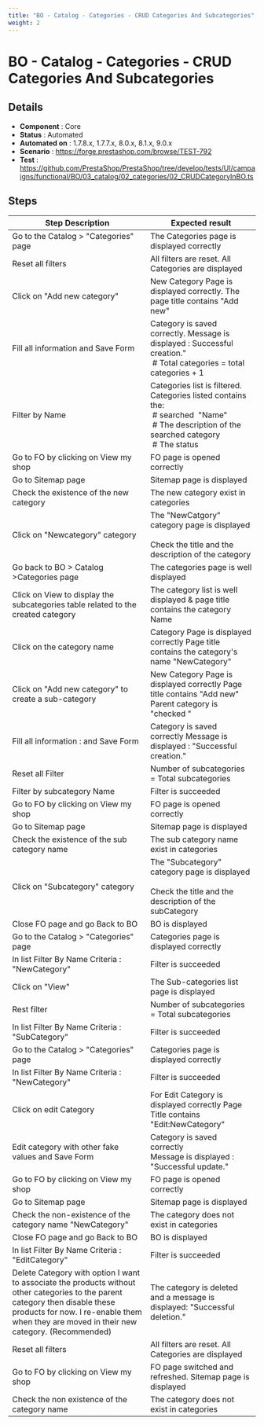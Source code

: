 ```yaml
---
title: "BO - Catalog - Categories - CRUD Categories And Subcategories"
weight: 2
---
```


# BO - Catalog - Categories - CRUD Categories And Subcategories
## Details
* **Component** : Core
* **Status** : Automated
* **Automated on** : 1.7.8.x, 1.7.7.x, 8.0.x, 8.1.x, 9.0.x
* **Scenario** : https://forge.prestashop.com/browse/TEST-792
* **Test** : https://github.com/PrestaShop/PrestaShop/tree/develop/tests/UI/campaigns/functional/BO/03_catalog/02_categories/02_CRUDCategoryInBO.ts

## Steps
| Step Description | Expected result |
| ----- | ----- |
| Go to the Catalog > "Categories" page | The Categories page is displayed correctly |
| Reset all filters | All filters are reset. All Categories are displayed |
| Click on "Add new category" | New Category Page is displayed correctly. The page title contains "Add new" |
| Fill all information and Save Form | Category is saved correctly. Message is displayed : Successful creation."<br> # Total categories = total categories + 1 |
| Filter by Name | Categories list is filtered. Categories listed contains the:<br> # searched  "Name"<br> # The description of the searched category<br> # The status |
| Go to FO by clicking on View my shop | FO page is opened correctly |
| Go to Sitemap page | Sitemap page is displayed |
| Check the existence of the new category | The new category exist in categories |
| Click on "Newcategory" category | The "NewCatgory" category page is displayed<br><br>Check the title and the description of the category |
| Go back to BO > Catalog >Categories page | The categories page is well displayed |
| Click on View to display the subcategories table related to the created category | The category list is well displayed & page title contains the category Name |
| Click on the category name | Category Page is displayed correctly Page title contains the category's name "NewCategory" |
| Click on "Add new category" to create a sub-category | New Category Page is displayed correctly Page title contains "Add new" Parent category is "checked " |
| Fill all information : and Save Form | Category is saved correctly Message is displayed : "Successful creation." |
| Reset all Filter | Number of subcategories = Total subcategories |
| Filter by subcategory Name | Filter is succeeded |
| Go to FO by clicking on View my shop | FO page is opened correctly |
| Go to Sitemap page | Sitemap page is displayed |
| Check the existence of the sub category name | The sub category name exist in categories |
| Click on "Subcategory" category | The "Subcategory" category page is displayed<br><br>Check the title and the description of the subCategory |
| Close FO page and go Back to BO | BO is displayed |
| Go to the Catalog > "Categories" page | Categories page is displayed correctly |
| In list Filter By Name Criteria : "NewCategory" | Filter is succeeded |
| Click on "View" | The Sub-categories list page is displayed |
| Rest filter | Number of subcategories = Total subcategories |
| In list Filter By Name Criteria : "SubCategory" | Filter is succeeded |
| Go to the Catalog > "Categories" page | Categories page is displayed correctly |
| In list Filter By Name Criteria : "NewCategory" | Filter is succeeded |
| Click on edit Category | For Edit Category is displayed correctly Page Title contains "Edit:NewCategory" |
| Edit category with other fake values and Save Form | Category is saved correctly<br>Message is displayed : "Successful update." |
| Go to FO by clicking on View my shop | FO page is opened correctly |
| Go to Sitemap page | Sitemap page is displayed |
| Check the non-existence of the category name "NewCategory" | The category does not exist in categories |
| Close FO page and go Back to BO | BO is displayed |
| In list Filter By Name Criteria : "EditCategory" | Filter is succeeded |
| Delete Category with option I want to associate the products without other categories to the parent category then disable these products for now. I re-enable them when they are moved in their new category. (Recommended) | The category is deleted and a message is displayed: "Successful deletion." |
| Reset all filters | All filters are reset. All Categories are displayed |
| Go to FO by clicking on View my shop | FO page switched and refreshed. Sitemap page is displayed |
| Check the non existence of the category name | The category does not exist in categories |